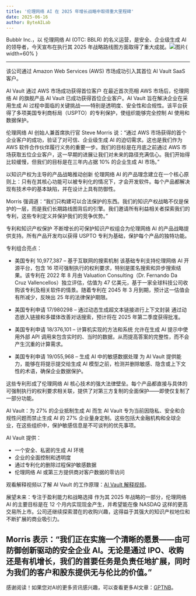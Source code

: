 ```yaml
---
title: '伦理网络 AI 在 2025 年增长战略中取得重大里程碑'
date: 2025-06-16
author: ByteAILab
---
```


Bubblr Inc.，以 伦理网络 AI (OTC: BBLR) 的名义运营，是安全、企业级生成 AI 的领导者，今天宣布在执行其 2025 年战略路线图方面取得了重大成就。![图片](https://ai-techpark.com/wp-content/uploads/Ethical-Web.jpg){ width=60% }

---
该公司通过 Amazon Web Services (AWS) 市场成功引入其首位 AI Vault SaaS 客户。

AI Vault 通过 AWS 市场成功获得首位客户
在最近首次亮相 AWS 市场后，伦理网络 AI 的旗舰产品 AI Vault 已成功获得首位企业客户。AI Vault 旨在解决企业在采用生成 AI 过程中面临的关键挑战——特别是透明度、安全性和合规性。该平台获得了多项美国专利商标局（USPTO）的专利保护，使组织能够完全控制 AI 使用和数据保护。

伦理网络 AI 创始人兼首席执行官 Steve Morris 说：“通过 AWS 市场获得的首个企业客户的成功，验证了对可信、企业级生成 AI 的迫切需求。这也是我们作为 AWS 软件合作伙伴履行义务的重要一步。我们的目标是在月底之前通过 AWS 市场获取五位企业客户，这一早期的进展让我们对未来的路径充满信心。我们开始得比较缓慢，但我们的目标是在三年内占据 10% 的企业生成 AI 市场。”

以知识产权为主导的产品战略推动创新
伦理网络 AI 的产品理念建立在一个核心原则上：只有在其核心功能可以被专利化的情况下，才会开发软件。每个产品都解决现有技术中的基本缺陷，并在设计上具有防御性。

Morris 强调道：“我们只构建可以合法保护的东西。我们的知识产权战略不仅是保护的一层，而是我们长期路线图背后的引擎。我们邀请所有利益相关者探索我们的专利，这些专利定义并保护我们的竞争优势。”

专利和知识产权保护
不断增长的可保护知识产权组合为伦理网络 AI 的产品战略提供支持。所有产品开发均以获得 USPTO 专利为基础，保护每个产品的独特功能。

专利组合亮点：

- 美国专利 10,977,387 – 基于互联网的搜索机制
  该基础专利支持伦理网络 AI 开源平台，包含 16 项可强制执行的权利要求，特别是匿名搜索和异步搜索结果。该专利在 2022 年 8 月由 Valuation Consulting（Dr. Fernando Da Cruz Vallencellos）独立评估，估值为 47 亿美元，基于一家全球科技公司收购该专利及相关软件的情景。随着专利在 2045 年 3 月到期，预计这一估值会有所减少，反映出 25 年的法律保护期限。
  
- 美国专利申请 17/980298 – 通过动态生成超文本链接进行上下文封装
  通过动态嵌入链接和多媒体改善对话搜索，预计将在 2025 年第二季度获得批准。

- 美国专利申请 18/376,101 – 计算机实现的方法和系统
  允许在生成 AI 提示中使用外部 API 调用来包含实时的、当时的数据，从而提高答案的完整性，而不会产生沉重的计算需求。

- 美国专利申请 19/055,968 – 生成 AI 中的敏感数据处理
  为 AI Vault 提供能力，能够在将提示提交给生成 AI 模型之前，检测并删除敏感、隐含或上下文性的术语，确保企业数据保护。

这些专利形成了伦理网络 AI 核心技术的强大法律壁垒。每个产品都直接与具体的可强制执行的权利要求相关联，提供了对第三方复制的全面保护——即使仅复制了一部分功能。

AI Vault：为 27% 的企业抵制生成 AI 而生
AI Vault 专为当前因隐私、安全和合规性问题而禁止生成 AI 的 27% 企业量身定制。这些包括大金融机构和全球企业，在这些组织中，保护敏感信息是不可谈判的优先事项。

AI Vault 提供：
- 一个安全、私密的生成 AI 环境
- 企业的全面控制和透明度
- 通过专利化的删除过程保护敏感数据
- 伦理网络 AI 或第三方提供商对客户数据的零访问

观看解释视频以了解 AI Vault 的工作原理：[AI Vault 解释视频](https://ethicalweb.ai/ai-vault-explainer-video/)。

展望未来：专注于盈利能力和战略选择
作为其 2025 年战略的一部分，伦理网络 AI 的主要目标是在 12 个月内实现现金产生，并希望能在像 NASDAQ 这样的更高交易所上市。公司还继续探索潜在的收购兴趣，这得益于其强大的知识产权地位和不断扩展的商业吸引力。

Morris 表示：“我们正在实施一个清晰的愿景——由可防御创新驱动的安全企业 AI。无论是通过 IPO、收购还是有机增长，我们的首要任务是负责任地扩展，同时为我们的客户和股东提供无与伦比的价值。”
---
感谢阅读！如果您对AI的更多资讯感兴趣，可以查看更多AI文章：[GPTNB](https://gptnb.com)。